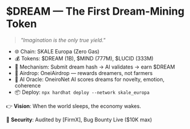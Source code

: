 # $DREAM — The First Dream-Mining Token

> *"Imagination is the only true yield."*

- 🌐 Chain: SKALE Europa (Zero Gas)
- 💰 Tokens: $DREAM (1B), $MIND (777M), $LUCID (333M)
- 🧠 Mechanism: Submit dream hash → AI validates → earn $DREAM
- 🚀 Airdrop: OneiAirdrop — rewards dreamers, not farmers
- 🤖 AI Oracle: OneiroNet AI scores dreams for novelty, emotion, coherence
- 📦 Deploy: `npx hardhat deploy --network skale_europa`

👉 **Vision**: When the world sleeps, the economy wakes.

🔐 **Security**: Audited by [FirmX], Bug Bounty Live ($10K max)
